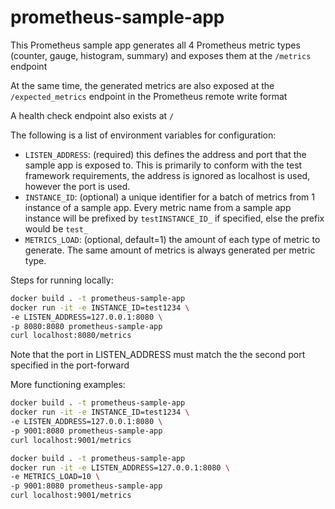 # prometheus-sample-app

This Prometheus sample app generates all 4 Prometheus metric types (counter, gauge, histogram, summary) and exposes them at the `/metrics` endpoint

At the same time, the generated metrics are also exposed at the `/expected_metrics` endpoint in the Prometheus remote write format

A health check endpoint also exists at `/`

The following is a list of environment variables for configuration:
* `LISTEN_ADDRESS`: (required) this defines the address and port that the sample app is exposed to. This is primarily to conform with the test framework requirements, the address is ignored as localhost is used, however the port is used. 
* `INSTANCE_ID`: (optional) a unique identifier for a batch of metrics from 1 instance of a sample app. Every metric name from a sample app instance will be prefixed by `testINSTANCE_ID_` if specified, else the prefix would be `test_`
* `METRICS_LOAD`: (optional, default=1) the amount of each type of metric to generate. The same amount of metrics is always generated per metric type.

Steps for running locally:
```bash
docker build . -t prometheus-sample-app
docker run -it -e INSTANCE_ID=test1234 \
-e LISTEN_ADDRESS=127.0.0.1:8080 \
-p 8080:8080 prometheus-sample-app
curl localhost:8080/metrics
```

Note that the port in LISTEN_ADDRESS must match the the second port specified in the port-forward

More functioning examples:

```bash
docker build . -t prometheus-sample-app
docker run -it -e INSTANCE_ID=test1234 \
-e LISTEN_ADDRESS=127.0.0.1:8080 \
-p 9001:8080 prometheus-sample-app
curl localhost:9001/metrics
```

```bash
docker build . -t prometheus-sample-app
docker run -it -e LISTEN_ADDRESS=127.0.0.1:8080 \
-e METRICS_LOAD=10 \
-p 9001:8080 prometheus-sample-app
curl localhost:9001/metrics
```